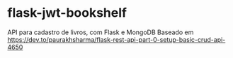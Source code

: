 # flask-jwt-bookshelf
API para cadastro de livros, com Flask e MongoDB
Baseado em https://dev.to/paurakhsharma/flask-rest-api-part-0-setup-basic-crud-api-4650

